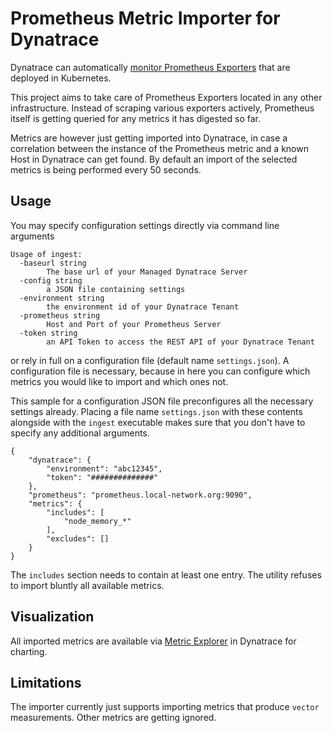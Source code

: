 # Prometheus Metric Importer for Dynatrace

Dynatrace can automatically [monitor Prometheus Exporters](https://www.dynatrace.com/support/help/technology-support/cloud-platforms/kubernetes/monitoring/monitor-prometheus-metrics/) that are deployed in Kubernetes.

This project aims to take care of Prometheus Exporters located in any other infrastructure.
Instead of scraping various exporters actively, Prometheus itself is getting queried for any metrics it has digested so far.

Metrics are however just getting imported into Dynatrace, in case a correlation between the instance of the Prometheus metric and a known Host in Dynatrace can get found.
By default an import of the selected metrics is being performed every 50 seconds.

## Usage

You may specify configuration settings directly via command line arguments

```
Usage of ingest:
  -baseurl string
        The base url of your Managed Dynatrace Server
  -config string
        a JSON file containing settings
  -environment string
        the environment id of your Dynatrace Tenant
  -prometheus string
        Host and Port of your Prometheus Server
  -token string
        an API Token to access the REST API of your Dynatrace Tenant
```

or rely in full on a configuration file (default name `settings.json`).
A configuration file is necessary, because in here you can configure which metrics you would like to import and which ones not.

This sample for a configuration JSON file preconfigures all the necessary settings already. Placing a file name `settings.json` with these contents alongside with the `ingest` executable makes sure that you don't have to specify any additional arguments.

```
{
    "dynatrace": {
        "environment": "abc12345",
        "token": "##############"
    },
    "prometheus": "prometheus.local-network.org:9090",
    "metrics": {
        "includes": [
            "node_memory_*"
        ],
        "excludes": []
    }
}
```

The `includes` section needs to contain at least one entry. The utility refuses to import bluntly all available metrics.

## Visualization

All imported metrics are available via [Metric Explorer](https://www.dynatrace.com/support/help/how-to-use-dynatrace/dashboards-and-charts/explorer/) in Dynatrace for charting.

## Limitations

The importer currently just supports importing metrics that produce `vector` measurements. Other metrics are getting ignored.